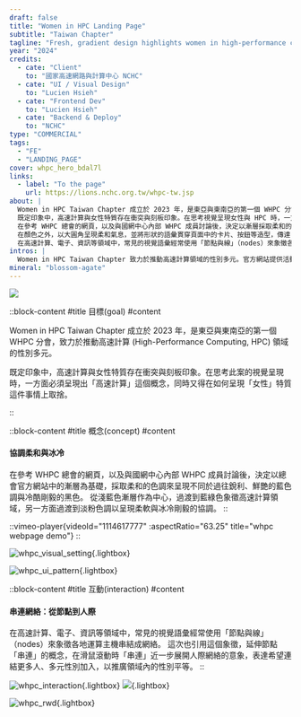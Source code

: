 ```yaml
---
draft: false
title: "Women in HPC Landing Page"
subtitle: "Taiwan Chapter"
tagline: "Fresh, gradient design highlights women in high-performance computing"
year: "2024"
credits:
  - cate: "Client"
    to: "國家高速網路與計算中心 NCHC"
  - cate: "UI / Visual Design"
    to: "Lucien Hsieh"
  - cate: "Frontend Dev"
    to: "Lucien Hsieh"
  - cate: "Backend & Deploy"
    to: "NCHC"
type: "COMMERCIAL"
tags:
  - "FE"
  - "LANDING_PAGE"
cover: whpc_hero_bdal7l
links:
  - label: "To the page"
    url: https://lions.nchc.org.tw/whpc-tw.jsp
about: |
  Women in HPC Taiwan Chapter 成立於 2023 年，是東亞與東南亞的第一個 WHPC 分會，致力於推動高速計算 (High-Performance Computing, HPC) 領域的性別多元。
  既定印象中，高速計算與女性特質存在衝突與刻板印象。在思考視覺呈現女性與 HPC 時，一方面必須呈現出「高速計算」這個概念，同時又得在如何呈現「女性」特質這件事情上取捨。
  在參考 WHPC 總會的網頁，以及與國網中心內部 WHPC 成員討論後，決定以漸層採取柔和的色調來呈現不同於過往扁平、鮮艷的藍色調與冷酷剛毅的黑色。選擇從淺藍色漸層作為中心，過渡到藍綠色象徵高速計算領域；另一方面過渡到淡粉色調，以呈現柔軟與冰冷剛毅的協調。
  在顏色之外，以大圓角呈現柔和氣息，並將形狀的語彙貫穿頁面中的卡片、按鈕等造型，傳達「協調、融合的高速計算」概念。
  在高速計算、電子、資訊等領域中，常見的視覺語彙經常使用「節點與線」（nodes）來象徵各地運算主機串結成網絡。這次也引用這個象徵，延伸節點「串連」的概念，在滑鼠滾動時「串連」近一步展開人際網絡的意象，表達希望連結更多人、多元性別加入，以推廣領域內的性別平等。
intros: |
  Women in HPC Taiwan Chapter 致力於推動高速計算領域的性別多元。官方網站提供活動資訊與相關倡議，以提升認識、促進包容，鼓勵多元性別探索高速計算領域。
mineral: "blossom-agate"
---
```

![](whpc_hero_bdal7l)

::block-content
#title
目標(goal)
#content
<p>
Women in HPC Taiwan Chapter 成立於 2023 年，是東亞與東南亞的第一個 WHPC 分會，致力於推動高速計算 (High-Performance Computing, HPC) 領域的性別多元。
</p>
<p>
既定印象中，高速計算與女性特質存在衝突與刻板印象。在思考此案的視覺呈現時，一方面必須呈現出「高速計算」這個概念，同時又得在如何呈現「女性」特質這件事情上取捨。
</p>
::

::block-content
#title
概念(concept)
#content
<h4 class="subtitle">
協調柔和與冰冷
</h4>
在參考 WHPC 總會的網頁，以及與國網中心內部 WHPC 成員討論後，決定以總會官方網站中的漸層為基礎，採取柔和的色調來呈現不同於過往銳利、鮮艷的藍色調與冷酷剛毅的黑色。
從淺藍色漸層作為中心，過渡到藍綠色象徵高速計算領域，另一方面過渡到淡粉色調以呈現柔軟與冰冷剛毅的協調。
::

::vimeo-player{videoId="1114617777" :aspectRatio="63.25" title="whpc webpage demo"}
::

<!-- 顏色與形狀、文字 -->
![whpc_visual_setting](whpc_visual_setting_bw8kf8){.lightbox}
<!-- UI pattern -->
![whpc_ui_pattern](whpc_ui_pattern_toz9m9){.lightbox}

::block-content
#title
互動(interaction)
#content
<h4 class="subtitle">
串連網絡：從節點到人際
</h4>
在高速計算、電子、資訊等領域中，常見的視覺語彙經常使用「節點與線」（nodes）來象徵各地運算主機串結成網絡。
這次也引用這個象徵，延伸節點「串連」的概念，在滑鼠滾動時「串連」近一步展開人際網絡的意象，表達希望連結更多人、多元性別加入，以推廣領域內的性別平等。
::

![whpc_interaction](whpc_interaction_ph3lua){.lightbox}
![](whpc_iphone_mockups_cmetmf){.lightbox}
<!-- RWD 各種尺寸截圖 -->
![whpc_rwd](whpc_RWD_upqucr){.lightbox}